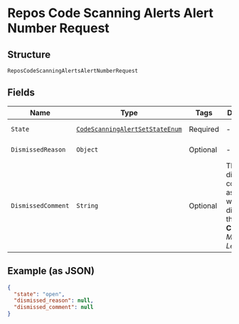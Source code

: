 
# Repos Code Scanning Alerts Alert Number Request

## Structure

`ReposCodeScanningAlertsAlertNumberRequest`

## Fields

| Name | Type | Tags | Description | Getter | Setter |
|  --- | --- | --- | --- | --- | --- |
| `State` | [`CodeScanningAlertSetStateEnum`](../../doc/models/code-scanning-alert-set-state-enum.md) | Required | - | CodeScanningAlertSetStateEnum getState() | setState(CodeScanningAlertSetStateEnum state) |
| `DismissedReason` | `Object` | Optional | - | Object getDismissedReason() | setDismissedReason(Object dismissedReason) |
| `DismissedComment` | `String` | Optional | The dismissal comment associated with the dismissal of the alert.<br>**Constraints**: *Maximum Length*: `280` | String getDismissedComment() | setDismissedComment(String dismissedComment) |

## Example (as JSON)

```json
{
  "state": "open",
  "dismissed_reason": null,
  "dismissed_comment": null
}
```

